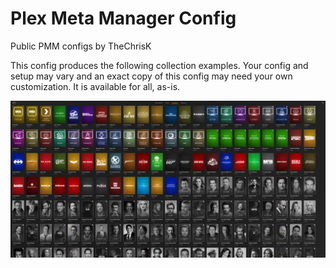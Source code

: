 # Plex Meta Manager Config
Public PMM configs by TheChrisK

This config produces the following collection examples. Your config and setup may vary and an exact copy of this config may need your own customization. It is available for all, as-is. 

<img src="https://github.com/TheChrisK/PMM/blob/main/Collections.png?raw=true">
